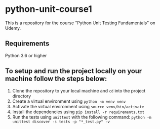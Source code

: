 # python-unit-course1

This is a repository for the course "Python Unit Testing Fundamentals" on Udemy.

## Requirements
Python 3.6 or higher

## To setup and run the project locally on your machine follow the steps below:

1. Clone the repository to your local machine and `cd` into the project directory
2. Create a virtual environment using `python -m venv venv`
3. Activate the virtual environment using `source venv/bin/activate`
4. Install the dependencies using `pip install -r requirements.txt`
5. Run the tests using `unittest` with the following command: `python -m unittest discover -s tests -p "*_test.py" -v`
